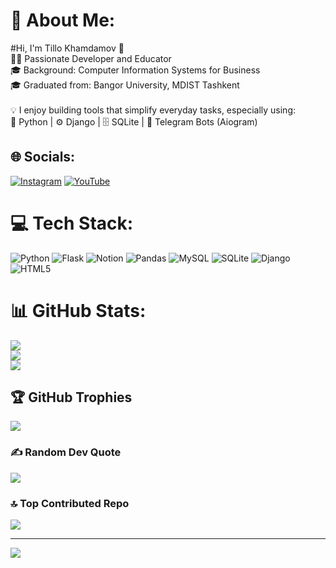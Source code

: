 # 💫 About Me:
#Hi, I'm Tillo Khamdamov 👋<br>🧑‍💻 Passionate Developer and Educator<br>🎓 Background: Computer Information Systems for Business<br>🎓 Graduated from: Bangor University, MDIST Tashkent<br><br>💡 I enjoy building tools that simplify everyday tasks, especially using:<br>🐍 Python | ⚙️ Django | 🗄️ SQLite | 🤖 Telegram Bots (Aiogram)


## 🌐 Socials:
[![Instagram](https://img.shields.io/badge/Instagram-%23E4405F.svg?logo=Instagram&logoColor=white)](https://instagram.com/https://www.instagram.com/mr.uzbek00/) [![YouTube](https://img.shields.io/badge/YouTube-%23FF0000.svg?logo=YouTube&logoColor=white)](https://youtube.com/@tillokhamdamov) 

# 💻 Tech Stack:
![Python](https://img.shields.io/badge/python-3670A0?style=for-the-badge&logo=python&logoColor=ffdd54) ![Flask](https://img.shields.io/badge/flask-%23000.svg?style=for-the-badge&logo=flask&logoColor=white) ![Notion](https://img.shields.io/badge/Notion-%23000000.svg?style=for-the-badge&logo=notion&logoColor=white) ![Pandas](https://img.shields.io/badge/pandas-%23150458.svg?style=for-the-badge&logo=pandas&logoColor=white) ![MySQL](https://img.shields.io/badge/mysql-4479A1.svg?style=for-the-badge&logo=mysql&logoColor=white) ![SQLite](https://img.shields.io/badge/sqlite-%2307405e.svg?style=for-the-badge&logo=sqlite&logoColor=white) ![Django](https://img.shields.io/badge/django-%23092E20.svg?style=for-the-badge&logo=django&logoColor=white) ![HTML5](https://img.shields.io/badge/html5-%23E34F26.svg?style=for-the-badge&logo=html5&logoColor=white)
# 📊 GitHub Stats:
![](https://github-readme-stats.vercel.app/api?username=MrUzbek00&theme=dark&hide_border=false&include_all_commits=true&count_private=true)<br/>
![](https://nirzak-streak-stats.vercel.app/?user=MrUzbek00&theme=dark&hide_border=false)<br/>
![](https://github-readme-stats.vercel.app/api/top-langs/?username=MrUzbek00&theme=dark&hide_border=false&include_all_commits=true&count_private=true&layout=compact)

## 🏆 GitHub Trophies
![](https://github-profile-trophy.vercel.app/?username=MrUzbek00&theme=radical&no-frame=false&no-bg=true&margin-w=4)

### ✍️ Random Dev Quote
![](https://quotes-github-readme.vercel.app/api?type=horizontal&theme=radical)

### 🔝 Top Contributed Repo
![](https://github-contributor-stats.vercel.app/api?username=MrUzbek00&limit=5&theme=dark&combine_all_yearly_contributions=true)

---
[![](https://visitcount.itsvg.in/api?id=MrUzbek00&icon=0&color=0)](https://visitcount.itsvg.in)

<!-- Proudly created with GPRM ( https://gprm.itsvg.in ) -->
